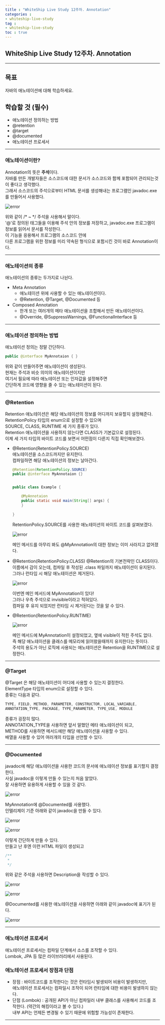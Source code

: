 ```yaml
---
title : "WhiteShip Live Study 12주차. Annotation"
categories :
- whiteship-live-study
tag :
- whiteship-live-study
toc : true
---
```


## WhiteShip Live Study 12주차. Annotation

---

## 목표
자바의 애노테이션에 대해 학습하세요.

## 학습할 것 (필수)
- 애노테이션 정의하는 방법
- @retention
- @target
- @documented
- 애노테이션 프로세서

---

### 애노테이션이란?

Annotation의 뜻은 **주석**이다.  
자바를 만든 개발자들은 소스코드에 대한 문서가 소스코드와 함께 포함되어 관리되는것이 좋다고 생각했다.  
그래서 소스코드의 주석으로부터 HTML 문서를 생성해내는 프로그램인 javadoc.exe를 만들어서 사용했다.

![error](../../../assets/images/whiteship-live-study/2021-02-05/annotation.png)  

위와 같이 /* ~ */ 주석을 사용해서 말이다.  
'@'로 정의된 태그들을 이용해 주석 안의 정보를 저장하고, javadoc.exe 프로그램이 정보를 읽어서 문서를 작성한다.   
이 기능을 응용해서 프로그램의 소스코드 안에  
다른 프로그램을 위한 정보를 미리 약속된 형식으로 포함시킨 것이 바로 Annotation이다.  

---

### 애노테이션의 종류

애노테이션의 종류는 두가지로 나뉜다.  
- Meta Annotation
    - 애노테이션 위에 사용할 수 있는 애노테이션이다.  
    - @Retention, @Target, @Documented 등
- Composed Annotation
    - 한개 또는 여러개의 메타 애노테이션을 조합해서 만든 애노테이션이다.
    - @Override, @SuppressWarnings, @FunctionalInterface 등
    
---

### 애노테이션 정의하는 방법

애노테이션 정의는 정말 간단하다.  
```java
public @interface MyAnnotaion { }
```

위와 같이 만들어주면 애노테이션이 생성된다.  
현재는 주석과 비슷 의미의 애노테이션이지만  
여기서 필요에 따라 애노테이션 또는 인자값을 설정해주면  
간단하게 코드에 영향을 줄 수 있는 애노테이션이 된다.  

---

### @Retention

Retention 애노테이션은 해당 애노테이션의 정보를 어디까지 보유할지 설정해준다.  
RetentionPolicy 타입의 enum으로 설정할 수 있으며  
SOURCE, CLASS, RUNTIME 세 가지 종류가 있다.      
Retention 애노테이션을 사용하지 않는다면 CLASS가 기본값으로 설정된다.  
이제 세 가지 타입의 바이트 코드를 보면서 어떤점이 다른지 직접 확인해보겠다.  


- @Retention(RetentionPolicy.SOURCE)  
  애노테이션을 소스코드까지만 유지한다.  
  컴파일하면 해당 애노테이션의 정보는 날아간다.  
    
  ```java
  @Retention(RetentionPolicy.SOURCE)
  public @interface MyAnnotaion {}
  
  
  public class Example {
  
      @MyAnnotaion
      public static void main(String[] args) {
      }
      
  }
  ```
  
  RetentionPolicy.SOURCE를 사용한 애노테이션의 바이트 코드를 살펴보겠다.  
  
  ![error](../../../assets/images/whiteship-live-study/2021-02-05/retention_source.png)  
  
  메인 메서드를 아무리 봐도 @MyAnnotation의 대한 정보는 이미 사라지고 없어졌다.    
  

- @Retention(RetentionPolicy.CLASS)
  @Retention의 기본전략인 CLASS이다.  
  이름에서 감이 오는데, 컴파일 후 작성된 .class 파일까지 애노테이션이 유지된다.  
  그러나 런타임 시 해당 애노테이션은 제거된다.  
  
  ![error](../../../assets/images/whiteship-live-study/2021-02-05/retention_class.png)  
    
  
  이번엔 메인 메서드에 MyAnnotation이 있다!  
  그러나 우측 주석으로 invisible이라고 적혀있다.  
  컴파일 후 유지 되었지만 런타임 시 제거된다는 것을 알 수 있다.    
  
- @Retention(RetentionPolicy.RUNTIME)  

  ![error](../../../assets/images/whiteship-live-study/2021-02-05/retention_runtime.png)  

  메인 메서드에 MyAnnotation이 설정되었고, 옆에 visible이 적힌 주석도 없다.  
  즉 해당 애노테이션을 클래스를 메모리에 읽어왔을때까지 유지한다는 뜻이다.  
  주석의 용도가 아닌 로직에 사용되는 애노테이션은 Retention을 RUNTIME으로 설정한다.  

---

### @Target

@Target 은 해당 애노테이션이 어디에 사용할 수 있는지 결정한다.  
ElementType 타입의 enum으로 설정할 수 있다.  
종류는 다음과 같다.  

```java
TYPE, FIELD, METHOD, PARAMETER, CONSTRUCTOR, LOCAL_VARIABLE, 
ANNOTATION_TYPE, PACKAGE, TYPE_PARAMETER, TYPE_USE, MODULE
```

종류가 굉장히 많다.  
ANNOTATION_TYPE을 사용하면 앞서 말했던 메타 애노테이션이 되고,  
METHOD를 사용하면 메서드에만 해당 애노테이션을 사용할 수 있다.  
배열을 사용할 수 있어 여러개의 타입을 선언할 수 있다.  

---

### @Documented

javadoc에 해당 애노테이션을 사용한 코드의 문서에 애노테이션 정보를 표기할지 결정한다.  
사실 javadoc을 이렇게 만들 수 있는지 처음 알았다.  
잘 사용하면 유용하게 사용할 수 있을 것 같다.  

![error](../../../assets/images/whiteship-live-study/2021-02-05/javadoc1.png)  

MyAnnotation에 @Documented를 사용했다.  
인텔리제이 기준 아래와 같이 javadoc을 만들 수 있다.  

![error](../../../assets/images/whiteship-live-study/2021-02-05/javadoc2.png)  

![error](../../../assets/images/whiteship-live-study/2021-02-05/javadoc3.png)  

이렇게 간단하게 만들 수 있다.  
만들고 난 후엔 이런 HTML 파일이 생성되고 

```java
/**
 *
 */
```

위와 같은 주석을 사용하면 Description을 작성할 수 있다.  

![error](../../../assets/images/whiteship-live-study/2021-02-05/javadoc4.png)  

![error](../../../assets/images/whiteship-live-study/2021-02-05/javadoc5.png)  

@Documented를 사용한 애노테이션을 사용하면 아래와 같이 javadoc에 표기가 된다.  

![error](../../../assets/images/whiteship-live-study/2021-02-05/javadoc6.png)  

---

### 애노테이션 프로세서

애노테이션 프로세서는 컴파일 단계에서 소스를 조작할 수 있다.  
Lombok, JPA 등 많은 라이브러리에서 사용된다.  

### 애노테이션 프로세서 장점과 단점

- 장점 : 바이트코드를 조작한다는 것은 런타임시 발생되어 비용이 발생하지만,  
        애노테이션 프로세서는 컴파일시 조작이 되어 런타임에 대한 비용이 발생하지 않는다.
- 단점 (Lombok) : 공개된 API가 아닌 컴파일러 내부 클래스를 사용해서 코드를 조작한다. (약간의 해킹이라고 볼 수 있다.)   
        내부 API는 언제든 변경될 수 있기 때문에 위험할 가능성이 존재한다.  

---




